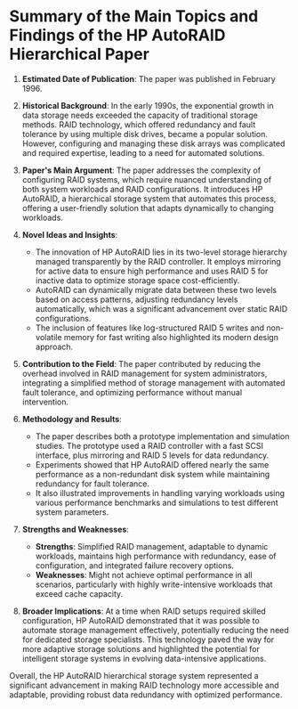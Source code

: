 # Summary of the Main Topics and Findings of the HP AutoRAID Hierarchical Paper

1. **Estimated Date of Publication**: The paper was published in February 1996.

2. **Historical Background**: In the early 1990s, the exponential growth in data storage needs exceeded the capacity of traditional storage methods. RAID technology, which offered redundancy and fault tolerance by using multiple disk drives, became a popular solution. However, configuring and managing these disk arrays was complicated and required expertise, leading to a need for automated solutions.

3. **Paper's Main Argument**: The paper addresses the complexity of configuring RAID systems, which require nuanced understanding of both system workloads and RAID configurations. It introduces HP AutoRAID, a hierarchical storage system that automates this process, offering a user-friendly solution that adapts dynamically to changing workloads.

4. **Novel Ideas and Insights**: 
   - The innovation of HP AutoRAID lies in its two-level storage hierarchy managed transparently by the RAID controller. It employs mirroring for active data to ensure high performance and uses RAID 5 for inactive data to optimize storage space cost-efficiently. 
   - AutoRAID can dynamically migrate data between these two levels based on access patterns, adjusting redundancy levels automatically, which was a significant advancement over static RAID configurations.
   - The inclusion of features like log-structured RAID 5 writes and non-volatile memory for fast writing also highlighted its modern design approach.

5. **Contribution to the Field**: The paper contributed by reducing the overhead involved in RAID management for system administrators, integrating a simplified method of storage management with automated fault tolerance, and optimizing performance without manual intervention.

6. **Methodology and Results**: 
   - The paper describes both a prototype implementation and simulation studies. The prototype used a RAID controller with a fast SCSI interface, plus mirroring and RAID 5 levels for data redundancy.
   - Experiments showed that HP AutoRAID offered nearly the same performance as a non-redundant disk system while maintaining redundancy for fault tolerance.
   - It also illustrated improvements in handling varying workloads using various performance benchmarks and simulations to test different system parameters.

7. **Strengths and Weaknesses**:
   - **Strengths**: Simplified RAID management, adaptable to dynamic workloads, maintains high performance with redundancy, ease of configuration, and integrated failure recovery options.
   - **Weaknesses**: Might not achieve optimal performance in all scenarios, particularly with highly write-intensive workloads that exceed cache capacity.

8. **Broader Implications**: At a time when RAID setups required skilled configuration, HP AutoRAID demonstrated that it was possible to automate storage management effectively, potentially reducing the need for dedicated storage specialists. This technology paved the way for more adaptive storage solutions and highlighted the potential for intelligent storage systems in evolving data-intensive applications.

Overall, the HP AutoRAID hierarchical storage system represented a significant advancement in making RAID technology more accessible and adaptable, providing robust data redundancy with optimized performance.